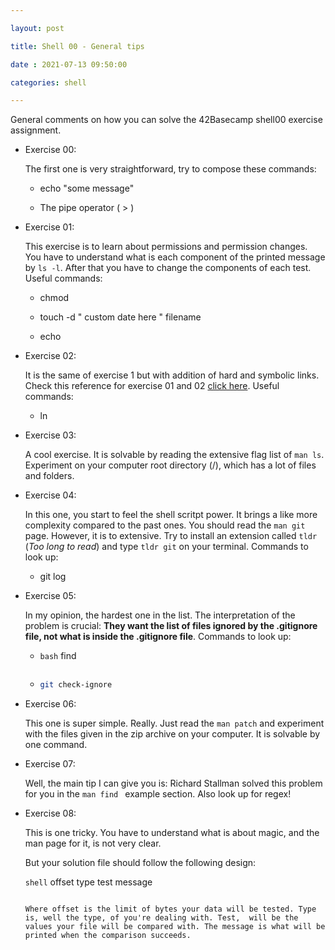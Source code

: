 ```yaml
---

layout: post

title: Shell 00 - General tips

date : 2021-07-13 09:50:00

categories: shell

---
```






General comments on how you can solve the 42Basecamp shell00 exercise assignment.



- Exercise 00:
  
   The first one is very straightforward, try to compose these commands:
  
  - echo "some message"
  
  - The pipe operator ( > )

- Exercise 01:
  
  This exercise is to learn about permissions and permission changes. You have to understand what is each component of the printed message by ```ls -l```.  After that you have to change the components of each test. Useful commands:
  
  - chmod
  
  - touch -d " custom date here " filename
  
  - echo

- Exercise 02:
  
  It is the same of exercise 1 but with addition of hard and symbolic links. Check this reference for exercise 01 and 02 [click here](https://salmenzouari.medium.com/what-is-soft-link-and-hard-link-in-linux-39e641e023bd#:~:text=A%20symbolic%20or%20soft%20link,to%20a%20non%2Dexistent%20file.). Useful commands:
  
  - ln 

- Exercise 03:
  
  A cool exercise. It is solvable by reading the extensive flag list of ```man ls```. Experiment on your computer root directory (/), which has a lot of files and folders.

- Exercise 04:
  
  In this one, you start to feel the shell scritpt power. It brings a like more complexity compared to the past ones. You should read the ```man git``` page. However, it is to extensive. Try to install an extension called ```tldr``` (*Too long to read*) and type ```tldr git``` on your terminal. Commands to look up:
  
  - git log

- Exercise 05:
  
  In my opinion, the hardest one in the list. The interpretation of the problem is crucial: **They want the list of files ignored by the .gitignore file, not what is inside the .gitignore file**. Commands to look up:
  
  - ```bash```
    find
    ```
  
  - ```bash
    git check-ignore
    ```

- Exercise 06:
  
  This one is super simple. Really. Just read the ```man patch``` and experiment with the files given in the zip archive on your computer. It is solvable by one command.

- Exercise 07:
  
  Well, the main tip I can give you is: Richard Stallman solved this problem for you in the ```man find ``` example section. Also look up for regex!

- Exercise 08:
  
  This is one tricky. You have to understand what is about magic, and the man page for it, is not very clear.
  
  But your solution file should follow the following design:
  
  ```shell```
  offset type test message
  ```
  
  Where offset is the limit of bytes your data will be tested. Type is, well the type, of you're dealing with. Test,  will be the values your file will be compared with. The message is what will be printed when the comparison succeeds.
